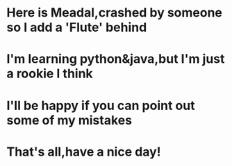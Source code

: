 # Here is Meadal,crashed by someone so I add a 'Flute' behind
# I'm learning python&java,but I'm just a rookie I think
# I'll be happy if you can point out some of my mistakes
# That's all,have a nice day!
